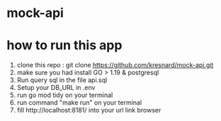 # mock-api

# how to run this app

1. clone this repo : git clone https://github.com/kresnard/mock-api.git
2. make sure you had install GO > 1.19 & postgresql
3. Run query sql in the file api.sql
4. Setup your DB_URL in .env
5. run go mod tidy on your terminal
6. run command "make run" on your terminal
7. fill http://localhost:8181/ into your url link browser
